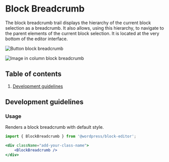 # Block Breadcrumb

The block breadcrumb trail displays the hierarchy of the current block selection as a breadcrumb. It also allows, using this hierarchy, to navigate to the parent elements of the current block selection. It is located at the very bottom of the editor interface.

![Button block breadcrumb](https://make.wordpress.org/core/files/2020/08/gutenberg-button-block-breadcrumb.png)

![Image in column block breadcrumb](https://make.wordpress.org/core/files/2020/08/gutenberg-image-in-column-block-breadcrumb.png)

## Table of contents

1. [Development guidelines](#development-guidelines)


## Development guidelines

### Usage

Renders a block breadcrumb with default style.

```jsx
import { BlockBreadcrumb } from '@wordpress/block-editor';

<div className="add-your-class-name">
    <BlockBreadcrumb />
</div>
```
